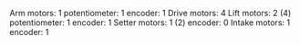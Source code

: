 Arm
    motors: 1
    potentiometer: 1
    encoder: 1
Drive
    motors: 4
Lift
    motors: 2 (4)
    potentiometer: 1
    encoder: 1
Setter
    motors: 1 (2)
    encoder: 0
Intake
    motors: 1
    encoder: 1